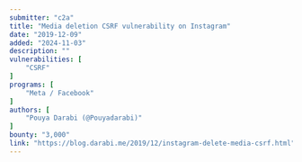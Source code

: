 ```yaml
---
submitter: "c2a"
title: "Media deletion CSRF vulnerability on Instagram"
date: "2019-12-09"
added: "2024-11-03"
description: ""
vulnerabilities: [
    "CSRF"
]
programs: [
    "Meta / Facebook"
]
authors: [
    "Pouya Darabi (@Pouyadarabi)"
]
bounty: "3,000"
link: "https://blog.darabi.me/2019/12/instagram-delete-media-csrf.html"
---
```




